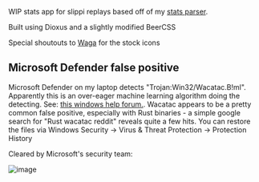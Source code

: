WIP stats app for slippi replays based off of my [stats parser](https://github.com/Walnut356/SlpProcess).

Built using Dioxus and a slightly modified BeerCSS

Special shoutouts to [Waga](https://ssbmtextures.com/other-mod-types/modernized-stock-icons/) for the stock icons

Microsoft Defender false positive
---

Microsoft Defender on my laptop detects "Trojan:Win32/Wacatac.B!ml". Apparently this is an over-eager machine learning algorithm doing the detecting. See: [this windows help forum.](https://answers.microsoft.com/en-us/windows/forum/all/overly-eager-heuristics-for-trojanwin32wacatacbml/6f2a72f3-3978-48ac-9fb7-fbe82c686ae3). Wacatac appears to be a pretty common false positive, especially with Rust binaries - a simple google search for "Rust wacatac reddit" reveals quite a few hits. You can restore the files via Windows Security -> Virus & Threat Protection -> Protection History

Cleared by Microsoft's security team:

![image](https://github.com/Walnut356/stats-dash/assets/39544927/e0f987f9-c3fc-4122-92d5-8b8cfe816692)

